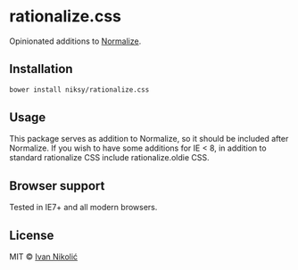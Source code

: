 # rationalize.css

Opinionated additions to [Normalize](http://necolas.github.io/normalize.css/).

## Installation

```sh
bower install niksy/rationalize.css
```

## Usage

This package serves as addition to Normalize, so it should be included after Normalize.
If you wish to have some additions for IE < 8, in addition to standard rationalize CSS include rationalize.oldie CSS.

## Browser support

Tested in IE7+ and all modern browsers.

## License

MIT © [Ivan Nikolić](http://ivannikolic.com)
